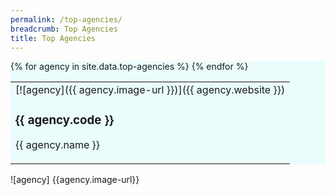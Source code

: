 ```yaml
---
permalink: /top-agencies/
breadcrumb: Top Agencies
title: Top Agencies
---
```


<section class="bp-section" style="background-color:#EAFCFC" id="top-a">
<table>
{% for agency in site.data.top-agencies %}
  <td>
    [![agency]({{ agency.image-url }})]({{ agency.website }})   
    <h3> {{ agency.code }} </h3>
    <p> {{ agency.name }} </p>
  </td>
{% endfor %}
</table>
</section>


![agency] {{agency.image-url}}
